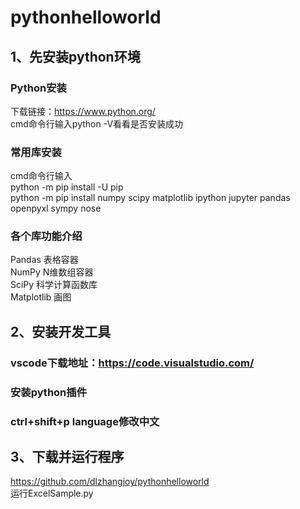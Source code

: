 # pythonhelloworld
## 1、先安装python环境
### Python安装
下载链接：https://www.python.org/  
cmd命令行输入python -V看看是否安装成功  
### 常用库安装
cmd命令行输入  
python -m pip install -U pip  
python -m pip install numpy scipy matplotlib ipython jupyter pandas openpyxl sympy nose  
### 各个库功能介绍
Pandas 表格容器  
NumPy N维数组容器  
SciPy 科学计算函数库   	
Matplotlib 画图    
## 2、安装开发工具
### vscode下载地址：https://code.visualstudio.com/
### 安装python插件
### ctrl+shift+p language修改中文
## 3、下载并运行程序
https://github.com/dlzhangjoy/pythonhelloworld  
运行ExcelSample.py  

